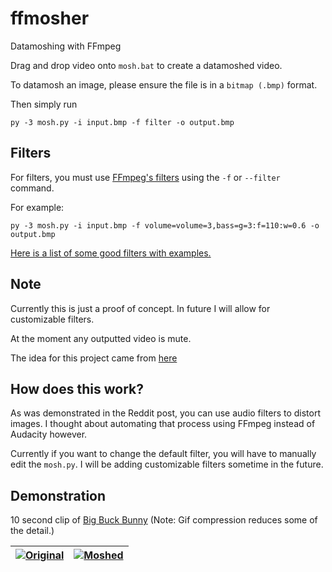 # ffmosher
 Datamoshing with FFmpeg

Drag and drop video onto `mosh.bat` to create a datamoshed video.

To datamosh an image, please ensure the file is in a `bitmap (.bmp)` format.

Then simply run 

```
py -3 mosh.py -i input.bmp -f filter -o output.bmp
```

## Filters

For filters, you must use [FFmpeg's filters](https://ffmpeg.org/ffmpeg-filters.html) using the `-f` or `--filter` command.

For example:

```
py -3 mosh.py -i input.bmp -f volume=volume=3,bass=g=3:f=110:w=0.6 -o output.bmp
```

[Here is a list of some good filters with examples.](FILTERS.md)

## Note

Currently this is just a proof of concept. In future I will allow for customizable filters.

At the moment any outputted video is mute.

The idea for this project came from [here](https://www.reddit.com/r/datamoshing/comments/9s0los/datamoshd_a_screenshot_with_audacity_came_out/?utm_source=share&utm_medium=web2x&context=3)

## How does this work?

As was demonstrated in the Reddit post, you can use audio filters to distort images. I thought about automating that process using FFmpeg instead of Audacity however.

Currently if you want to change the default filter, you will have to manually edit the `mosh.py`. I will be adding customizable filters sometime in the future.

## Demonstration

10 second clip of [Big Buck Bunny](https://peach.blender.org/) (Note: Gif compression reduces some of the detail.)

|[![Original](https://i.postimg.cc/GhNb6xgT/nonmoshed.gif)](https://postimg.cc/RN7rHKBv)|[![Moshed](https://i.postimg.cc/xTq0s45S/moshed.gif)](https://postimg.cc/qzVVqQWm)|
|---	|---	|
